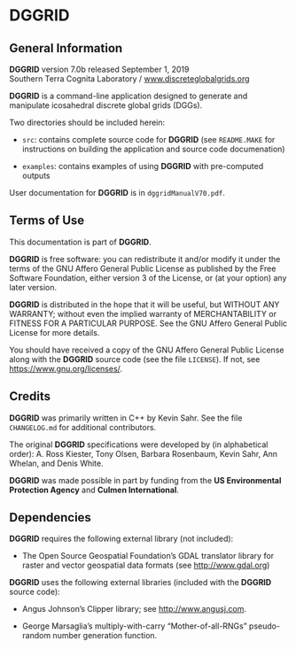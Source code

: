 # __DGGRID__

## General Information

__DGGRID__ version 7.0b released September 1, 2019  
Southern Terra Cognita Laboratory / www.discreteglobalgrids.org  


__DGGRID__ is a command-line application designed to generate and manipulate 
icosahedral discrete global grids (DGGs).

Two directories should be included herein:

- `src`: contains complete source code for __DGGRID__ (see `README.MAKE` for 
     instructions on building the application and source code documenation)

- `examples`: contains examples of using __DGGRID__ with pre-computed outputs

User documentation for __DGGRID__ is in `dggridManualV70.pdf`.

## Terms of Use

This documentation is part of __DGGRID__.

__DGGRID__ is free software: you can redistribute it and/or modify it under the terms of the GNU Affero General Public License as published by the Free Software Foundation, either version 3 of the License, or (at your option) any later version.

__DGGRID__ is distributed in the hope that it will be useful, but WITHOUT ANY WARRANTY; without even the implied warranty of MERCHANTABILITY or FITNESS FOR A PARTICULAR PURPOSE.  See the GNU Affero General Public License for more details.

You should have received a copy of the GNU Affero General Public License along with the __DGGRID__ source code (see the file `LICENSE`).  If not, see <https://www.gnu.org/licenses/>.

## Credits

__DGGRID__ was primarily written in C++ by Kevin Sahr. See the file `CHANGELOG.md` 
for additional contributors. 

The original __DGGRID__ specifications were developed by (in alphabetical order): 
A. Ross Kiester, Tony Olsen, Barbara Rosenbaum, Kevin Sahr, Ann Whelan, and 
Denis White.

__DGGRID__ was made possible in part by funding from the __US Environmental Protection Agency__ and __Culmen International__.

## Dependencies

__DGGRID__ requires the following external library (not included):

- The Open Source Geospatial Foundation’s GDAL translator library for raster and vector geospatial data formats (see http://www.gdal.org)

__DGGRID__ uses the following external libraries (included with the __DGGRID__ source 
code):

- Angus Johnson’s Clipper library; see http://www.angusj.com.

- George Marsaglia’s multiply-with-carry “Mother-of-all-RNGs” pseudo-random number generation function.



